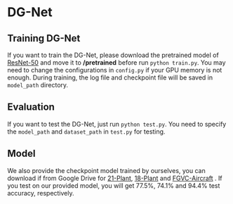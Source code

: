 # DG-Net

## Training DG-Net
If you want to train the DG-Net, please download the pretrained model of [ResNet-50](https://drive.google.com/open?id=1raU0m3zA52dh5ayQc3kB-7Ddusa0lOT-) and move it to **/pretrained** before run ``python train.py``. You may need to change the configurations in ``config.py`` if your GPU memory is not enough. During training, the log file and checkpoint file will be saved in ``model_path`` directory. 

## Evaluation
If you want to test the DG-Net, just run ``python test.py``. You need to specify the ``model_path`` and  ``dataset_path`` in ``test.py`` for testing.

## Model
We also provide the checkpoint model trained by ourselves, you can download if from Google Drive for [21-Plant](https://drive.google.com/file/d/1V_3EKkQc0vMF4bYXywDrMNI-xCuFSFm0/view?usp=sharing), [18-Plant](https://drive.google.com/file/d/1Uf34JUsEHvxcwLfhpTt3JApV66MFKXJT/view?usp=sharing)  and [FGVC-Aircraft](https://drive.google.com/file/d/1_A5IW4zVHK9iy7UEam2x0JSOGIGQTOHF/view?usp=sharing) . If you test on our provided model, you will get 77.5%, 74.1% and 94.4% test accuracy, respectively.



